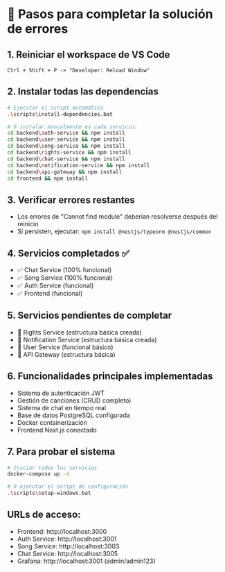 # 🔧 Pasos para completar la solución de errores

## 1. Reiniciar el workspace de VS Code
```
Ctrl + Shift + P -> "Developer: Reload Window"
```

## 2. Instalar todas las dependencias
```bash
# Ejecutar el script automático
.\scripts\install-dependencies.bat

# O instalar manualmente en cada servicio:
cd backend\auth-service && npm install
cd backend\user-service && npm install  
cd backend\song-service && npm install
cd backend\rights-service && npm install
cd backend\chat-service && npm install
cd backend\notification-service && npm install
cd backend\api-gateway && npm install
cd frontend && npm install
```

## 3. Verificar errores restantes
- Los errores de "Cannot find module" deberían resolverse después del reinicio
- Si persisten, ejecutar: `npm install @nestjs/typeorm @nestjs/common`

## 4. Servicios completados ✅
- ✅ Chat Service (100% funcional)
- ✅ Song Service (100% funcional)
- ✅ Auth Service (funcional)
- ✅ Frontend (funcional)

## 5. Servicios pendientes de completar
- 🔄 Rights Service (estructura básica creada)
- 🔄 Notification Service (estructura básica creada)
- 🔄 User Service (funcional básico)
- 🔄 API Gateway (estructura básica)

## 6. Funcionalidades principales implementadas
- Sistema de autenticación JWT
- Gestión de canciones (CRUD completo)
- Sistema de chat en tiempo real
- Base de datos PostgreSQL configurada
- Docker containerización
- Frontend Next.js conectado

## 7. Para probar el sistema
```bash
# Iniciar todos los servicios
docker-compose up -d

# O ejecutar el script de configuración
.\scripts\setup-windows.bat
```

## URLs de acceso:
- Frontend: http://localhost:3000
- Auth Service: http://localhost:3001
- Song Service: http://localhost:3003
- Chat Service: http://localhost:3005
- Grafana: http://localhost:3001 (admin/admin123)
